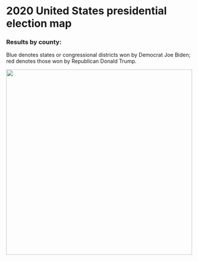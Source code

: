 # 2020 United States presidential election map

### Results by county:
Blue denotes states or congressional districts won by Democrat Joe Biden; red denotes those won by Republican Donald Trump.

<img src="https://upload.wikimedia.org/wikipedia/commons/5/59/United_States_presidential_election_results_by_county%2C_2020.svg" width="500px" />
